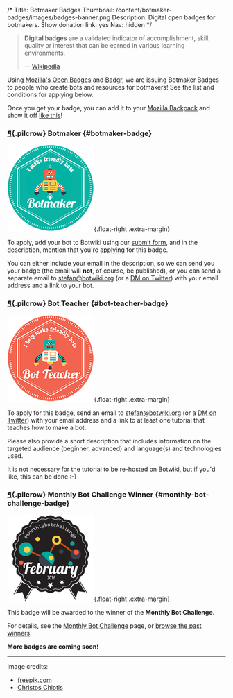 /*
Title: Botmaker Badges
Thumbnail: /content/botmaker-badges/images/badges-banner.png
Description: Digital open badges for botmakers.
Show donation link: yes
Nav: hidden
*/

> **Digital badges** are a validated indicator of accomplishment, skill, quality or interest that can be earned in various learning environments.
>
> -- [Wikipedia](https://en.wikipedia.org/wiki/Digital_badge)

Using [Mozilla's Open Badges](https://en.wikipedia.org/wiki/Mozilla_Open_Badges) and [Badgr](http://info.badgr.io/), we are issuing Botmaker Badges to people who create bots and resources for botmakers! See the list and conditions for applying below.

Once you get your badge, you can add it to your [Mozilla Backpack](https://backpack.openbadges.org/) and show it off [like this](https://backpack.openbadges.org/share/110353f11a04184be77cd6ae7e856fea/)!




### [¶](#botmaker-badge){.pilcrow} Botmaker {#botmaker-badge}

![Botmaker Badge](/content/botmaker-badges/images/botmaker-badge.png){.float-right .extra-margin}

To apply, add your bot to Botwiki using our [submit form](http://botwiki.org/submit-your-bot), and in the description, mention that you're applying for this badge.

You can either include your email in the description, so we can send you your badge (the email will **not**, of course, be published), or you can send a separate email to [stefan@botwiki.org](mailto:stefan@botwiki.org) (or a [DM on Twitter](https://twitter.com/fourtonfish)) with your email address and a link to your bot.

### [¶](#bot-teacher-badge){.pilcrow} Bot Teacher {#bot-teacher-badge}

![Bot Teacher Badge](/content/botmaker-badges/images/badge-teacher.png){.float-right .extra-margin}

To apply for this badge, send an email to [stefan@botwiki.org](mailto:stefan@botwiki.org) (or a [DM on Twitter](https://twitter.com/fourtonfish)) with your email address and a link to at least one tutorial that teaches how to make a bot.

Please also provide a short description that includes information on the targeted audience (beginner, advanced) and language(s) and technologies used.

It is not necessary for the tutorial to be re-hosted on Botwiki, but if you'd like, this can be done :-)


### [¶](#monthly-bot-challenge-badge){.pilcrow} Monthly Bot Challenge Winner {#monthly-bot-challenge-badge}

![Monthly Bot Challenge Badge](/content/botmaker-badges/images/monthly-bot-challenge-winner-february.png){.float-right .extra-margin}

This badge will be awarded to the winner of the **Monthly Bot Challenge**.


For details, see the [Monthly Bot Challenge](/monthly-bot-challenge/) page, or [browse the past winners](/tag/monthlybotchallenge+winner).

**More badges are coming soon!** 


<hr/>

Image credits:
- [freepik.com](http://www.freepik.com)
- [Christos Chiotis](https://www.behance.net/christoschiotis)

